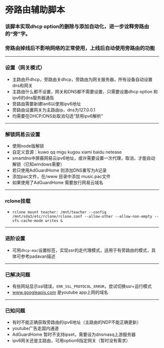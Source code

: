 # 旁路由辅助脚本

### 该脚本实现dhcp option的删除与添加自动化，进一步诠释旁路由的“旁”字。
### 旁路由掉线后不影响网络的正常使用，上线后自动使用旁路由的功能
-----
### 设置（网关模式）
* 主路由开dhcp，旁路由关dhcp，旁路由为网关服务器，所有设备自动设置dns和网关
* 主路由什么都不设置，网关和DNS都不需要设置，只需要设置dhcp option 和 ipv6的dns服务器通告
* 旁路由需要新建lan6以使用ipv6地址
* 旁路由设置网关为主路由ip，dns为127.0.0.1
* 均需要在DHCP/DNS处取消勾选“禁用ipv6解析”
------
### 解锁网易云设置
* 使用node版解锁
* 自定义音源：kuwo qq migu kugou xiami baidu netease
* smartdns中屏蔽网易云ipv6地址，或许需要设置一次代理，取消，才能自动解锁（已知windows需要）
* 若只使用AdGuardHome 则添加DNS重写为A记录
* 添加pac文件，在/www 目录中添加 music.pac文件
* 如果使用了AdGuardHome 需要放行网易云域名
----
### rclone挂载
* ```rclone mount teacher: /mnt/teacher --config /mnt/sda3/etc/rclone/rclone.conf --allow-other --allow-non-empty --vfs-cache-mode writes &```
-----
### 进阶设置
* 可用```dhcp-mac```设置标签，实现ssr的走代理模式，适用于有旁路由的模式，具体可参考padavan描述
-----
### 已解决问题
* 有些网站显示ssl错误，```ERR_SSL_PROTOCOL_ERROR```，尝试切换ssr+运行模式
* www.googleapis.com 是youtube app上网的域名
-----
### 已知问题
* 有时不能正确获取旁路由的ipv6地址（主路由的NDP不能正确更新）
* youtube广告走国内通道
* AdGuardHome 暂时不支持ipset，需要设为dnsmasq上游服务器
* ipv6网关还是主路由，可用option6指定网关（暂时没有需求）

